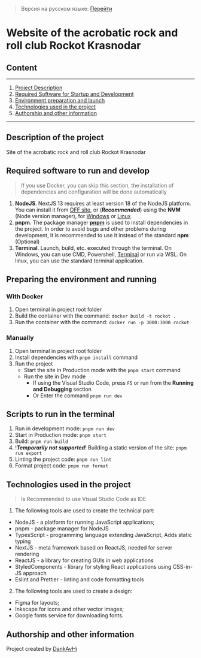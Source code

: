 > Версия на русском языке: [Перейти](README.RUS.md)

# Website of the acrobatic rock and roll club Rockot Krasnodar

## Content

---

1. [Project Description](#)
2. [Required Software for Startup and Development](#)
3. [Environment preparation and launch](#)
4. [Technologies used in the project](#)
5. [Authorship and other information](#)

---

## Description of the project

Site of the acrobatic rock and roll club Rockot Krasnodar

## Required software to run and develop

> If you use Docker, you can skip this section, the installation of dependencies and configuration will be done automatically

1. **NodeJS**. NextJS 13 requires at least version 18 of the NodeJS platform.
   You can install it from [OFF site](https://nodejs.org/en/),
   or (_**Recommended**_) using the **NVM** (Node version manager),
   for [Windows](https://github.com/coreybutler/nvm-windows) or [Linux](https://github.com/nvm-sh/nvm)
2. **pnpm**. The package manager [**pnpm**](https://pnpm.io/) is used to install dependencies in the project.
   In order to avoid bugs and other problems during development, it is recommended to use it instead of the standard **npm** (Optional)
3. **Terminal**. Launch, build, etc. executed through the terminal.
   On Windows, you can use CMD, Powershell, [Terminal](https://apps.microsoft.com/store/detail/windows-terminal/9N0DX20HK701?hl=en-us&gl=en) or run via WSL.
   On linux, you can use the standard terminal application.

## Preparing the environment and running

### With Docker

1. Open terminal in project root folder
2. Build the container with the command: `docker build -t rockot .`
3. Run the container with the command: `docker run -p 3000:3000 rockot`

### Manually

1. Open terminal in project root folder
2. Install dependencies with `pnpm install` command
3. Run the project
    - Start the site in Production mode with the `pnpm start` command
    - Run the site in Dev mode
        - If using the Visual Studio Code, press `F5` or run from the **Running and Debugging** section
        - Or Enter the command `pnpm run dev`

## Scripts to run in the terminal

1. Run in development mode: `pnpm run dev`
2. Start in Production mode: `pnpm start`
3. Build: `pnpm run build`
4. !_**Temporarily not supported**_! Building a static version of the site: `pnpm run export`
5. Linting the project code: `pnpm run lint`
6. Format project code: `pnpm run format`

## Technologies used in the project

> Is Recommended to use Visual Studio Code as IDE

1. The following tools are used to create the technical part:

-   NodeJS - a platform for running JavaScript applications;
-   pnpm - package manager for NodeJS
-   TypesScript - programming language extending JavaScript, Adds static typing
-   NextJS - meta framework based on ReactJS, needed for server rendering
-   ReactJS - a library for creating GUIs in web applications
-   StyledComponents - library for styling React applications using CSS-in-JS approach
-   Eslint and Prettier - linting and code formatting tools

2. The following tools are used to create a design:

-   Figma for layouts;
-   Inkscape for icons and other vector images;
-   Google fonts service for downloading fonts.

## Authorship and other information

Project created by [DankAvHi](https://github.com/DankAvHi)
